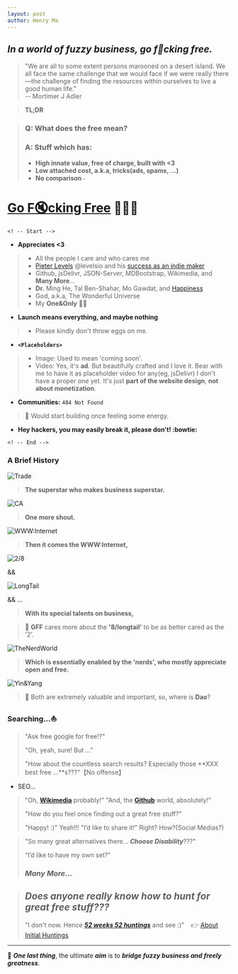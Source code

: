 ```yaml
---
layout: post
author: Henry Ma
---
```


## _In a world of fuzzy business, go f:rocket:cking free._

> "We are all to some extent persons marooned on a desert island. We all face the same challenge that we would face if we were really there—the challenge of finding the resources within ourselves to live a good human life."   
> -- Mortimer J Adler

> __TL;DR__


> ### Q: What does the __free__ mean?
> ### A: Stuff which has:
> - __High innate value, free of charge, built with <3__
> - __Low attached cost, a.k.a, tricks(ads, spams, …)__
> - __No comparison <img class="emoji" title=":shit:" alt=":shit:" src="https://github.githubassets.com/images/icons/emoji/unicode/1f4a9.png" height="11" width="11">__

# [Go F:mute:cking Free](https://gff.edening.net) :rocket::rocket::rocket:

`<! -- Start -->`

* __Appreciates <3__
> * All the people I care and who cares me
> * [Pieter Levels](https://levels.io) @levelsio and his [success as an indie maker](https://levels.io/50k/)
> * Github, jsDelivr, JSON-Server, MDBootstrap, Wikimedia, and __Many More__...
> * __Dr.__ Ming He, Tal Ben-Shahar, Mo Gawdat, and [Happiness](https://en.wikipedia.org/wiki/Happiness)
> * God, a.k.a, The Wonderful Universe
> * My __One&Only__ 🧚‍♀️
* __Launch means everything, and maybe nothing__
> * Please kindly don't throw eggs on me.
* __`<Placeholders>`__
> * Image: Used to mean 'coming soon'.
> * Video: Yes, it's __ad__. But beautifully crafted and I love it. Bear with me to have it as placeholder video for any(eg, jsDelivr) I don't have a proper one yet. It's just __part of the website design__, __not about monetization__.
* __Communities:__ `404 Not Found`
> :whale: Would start building once feeling some energy.
* __Hey hackers, you may easily break it, please don't! :bowtie:__

`<! -- End -->`

### A Brief History

![Trade](/assets/images/Trade.png)
> __The superstar who makes business superstar.__

![CA](/assets/images/CA.png)
> __One more shout.__

![WWW:Internet](/assets/images/earth-internet.jpg)
> __Then it comes the WWW:Internet,__

![2/8](/assets/images/Pareto.png)

&&

![LongTail](/assets/images/long-tail.png)

&& ...

> __With its special talents on business,__

> :leaves: __GFF__ cares more about the __'8/longtail'__ to be as better cared as the '2'.

![TheNerdWorld](/assets/images/nerd-world.jpg)
> __Which is essentially enabled by the 'nerds', who mostly appreciate open and free.__

![Yin&Yang](/assets/images/dao.jpg)

> :whale: Both are extremely valuable and important, so, where is __Dao__?

### Searching...:sailboat:

> "Ask free google for free!?"
> 
> "Oh, yeah, sure! But ..."
> 
> "How about the countless search results? Especially those **XXX best free …**s???"【No offense】
- SEO…

> "Oh, __[Wikimedia](https://www.wikimedia.org/)__ probably!"
> "And, the __[Github](https://www.github.com/)__ world, absolutely!"
> 
> "How do you feel once finding out a great free stuff?"
> 
> "Happy! :)"  Yeah!!!
> "I’d like to share it!" Right? How?(Social Medias?)

> "So many great alternatives there… **_Choose Disability_**???"
> 
> “I’d like to have my own set?”
> 
> ### _Many More..._

> ## _Does anyone really know how to hunt for great free stuff???_
> 
> "I don't now. Hence **_[52 weeks 52 huntings](https://gff.edening.net)_** and see :)" &nbsp;&nbsp;&nbsp;:point_right: [About Initial Huntings](/2019/01/15/About-Initial-Huntings.html)

---

:whale: **_One last thing_**, the ultimate **_aim_** is to **_bridge fuzzy business and freely greatness_**.